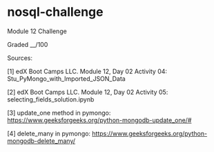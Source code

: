 # nosql-challenge
Module 12 Challenge

Graded __/100


Sources:

[1] edX Boot Camps LLC. Module 12, Day 02 Activity 04: Stu_PyMongo_with_Imported_JSON_Data

[2] edX Boot Camps LLC. Module 12, Day 02 Activity 05: selecting_fields_solution.ipynb

[3] update_one method in pymongo:
	https://www.geeksforgeeks.org/python-mongodb-update_one/#

[4] delete_many in pymongo:
	https://www.geeksforgeeks.org/python-mongodb-delete_many/